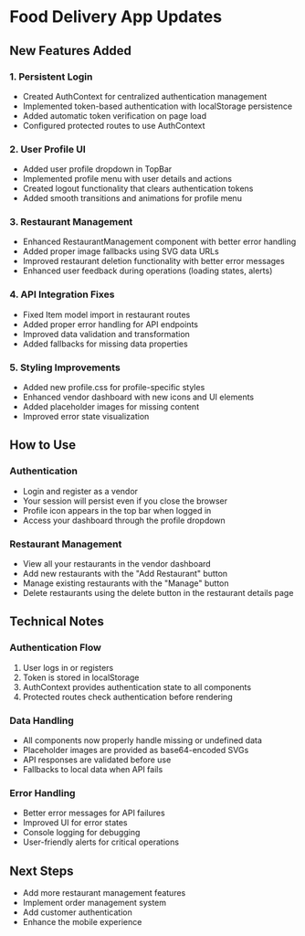 # Food Delivery App Updates

## New Features Added

### 1. Persistent Login
- Created AuthContext for centralized authentication management
- Implemented token-based authentication with localStorage persistence
- Added automatic token verification on page load
- Configured protected routes to use AuthContext

### 2. User Profile UI
- Added user profile dropdown in TopBar
- Implemented profile menu with user details and actions
- Created logout functionality that clears authentication tokens
- Added smooth transitions and animations for profile menu

### 3. Restaurant Management
- Enhanced RestaurantManagement component with better error handling
- Added proper image fallbacks using SVG data URLs
- Improved restaurant deletion functionality with better error messages
- Enhanced user feedback during operations (loading states, alerts)

### 4. API Integration Fixes
- Fixed Item model import in restaurant routes
- Added proper error handling for API endpoints
- Improved data validation and transformation
- Added fallbacks for missing data properties

### 5. Styling Improvements
- Added new profile.css for profile-specific styles
- Enhanced vendor dashboard with new icons and UI elements
- Added placeholder images for missing content
- Improved error state visualization

## How to Use

### Authentication
- Login and register as a vendor
- Your session will persist even if you close the browser
- Profile icon appears in the top bar when logged in
- Access your dashboard through the profile dropdown

### Restaurant Management
- View all your restaurants in the vendor dashboard
- Add new restaurants with the "Add Restaurant" button
- Manage existing restaurants with the "Manage" button
- Delete restaurants using the delete button in the restaurant details page

## Technical Notes

### Authentication Flow
1. User logs in or registers
2. Token is stored in localStorage
3. AuthContext provides authentication state to all components
4. Protected routes check authentication before rendering

### Data Handling
- All components now properly handle missing or undefined data
- Placeholder images are provided as base64-encoded SVGs
- API responses are validated before use
- Fallbacks to local data when API fails

### Error Handling
- Better error messages for API failures
- Improved UI for error states
- Console logging for debugging
- User-friendly alerts for critical operations

## Next Steps
- Add more restaurant management features
- Implement order management system
- Add customer authentication
- Enhance the mobile experience